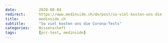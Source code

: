 ```yaml
---
date:          2020-08-04
redirect:      https://www.medinside.ch/de/post/so-viel-kosten-uns-die-corona-tests
title:         medinside.ch
subtitle:      "So viel kosten uns die Corona-Tests"
categories:    Wissenschaft
tags:          [pcr-test, medinside]
---
```


